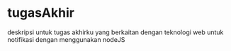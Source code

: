 tugasAkhir
==========

deskripsi untuk tugas akhirku yang berkaitan dengan teknologi web untuk notifikasi dengan menggunakan nodeJS
